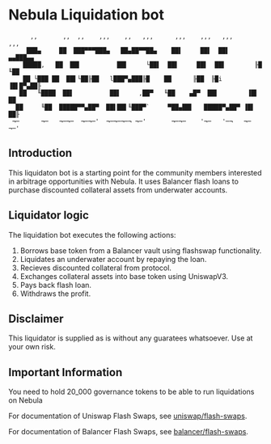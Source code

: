 # Nebula Liquidation bot

```
      ,,       ,,  ,,    ,,,    ,,   ,,,      ,,,    ,,,   ,,,          ,,,
     ███▄     ██  ███▀▀▀███▄   ██▄██▀▀██▄    ██▌     ██▌  ██▌        ▄▄███▄▄
    █████,   ██  ██▌          ██▌     └██▌  ██▌     ██▌  ██▌        ╟█   ╙██
    ██ └███ ██  ██▌└██╟██   l███▀▄███╟█    ██      ╟██  ╟█i        ▐█▌█▀▄██╟
   ██   ╙████  ██▌          ██▌     ,██▀   ╙██    ▄█▀  ██▌        ▐█▌    ██
  ██     ╙██  █████▀▀▄██▀  ██▌██▌╙███▀`     ▀██▄██▌   █████▀▄██▀ ▐█▌    ██╟
 ¬─      ¬─   ¬─¬─  ¬─¬─'  ¬─¬─¬─¬ ¬─'       ¬─¬─    '¬─   '─¬   ¬─     ¬─'
```

## Introduction

This liquidaton bot is a starting point for the community members interested in arbitrage opportunities with Nebula. It uses Balancer flash loans to purchase discounted collateral assets from underwater accounts.

## Liquidator logic

The liquidation bot executes the following actions:

1. Borrows base token from a Balancer vault using flashswap functionality.
2. Liquidates an underwater account by repaying the loan.
3. Recieves discounted collateral from protocol.
4. Exchanges collateral assets into base token using UniswapV3.
5. Pays back flash loan.
6. Withdraws the profit.

## Disclaimer

This liquidator is supplied as is without any guaratees whatsoever. Use at your own risk.

## Important Information

You need to hold 20_000 governance tokens to be able to run liquidations on Nebula

For documentation of Uniswap Flash Swaps, see [uniswap/flash-swaps](https://docs.uniswap.org/protocol/guides/flash-integrations/inheritance-constructors).

For documentation of Balancer Flash Swaps, see [balancer/flash-swaps](https://docs.balancer.fi/reference/contracts/flash-loans.html).
